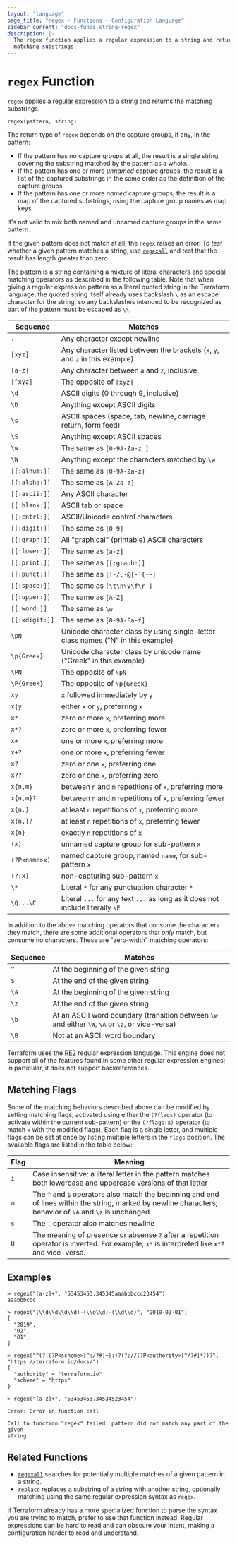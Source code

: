 ```yaml
---
layout: "language"
page_title: "regex - Functions - Configuration Language"
sidebar_current: "docs-funcs-string-regex"
description: |-
  The regex function applies a regular expression to a string and returns the
  matching substrings.
---
```


# `regex` Function

`regex` applies a
[regular expression](https://en.wikipedia.org/wiki/Regular_expression)
to a string and returns the matching substrings.

```hcl
regex(pattern, string)
```

The return type of `regex` depends on the capture groups, if any, in the
pattern:

- If the pattern has no capture groups at all, the result is a single string
  covering the substring matched by the pattern as a whole.
- If the pattern has one or more _unnamed_ capture groups, the result is a
  list of the captured substrings in the same order as the definition of
  the capture groups.
- If the pattern has one or more _named_ capture groups, the result is a
  map of the captured substrings, using the capture group names as map keys.

It's not valid to mix both named and unnamed capture groups in the same pattern.

If the given pattern does not match at all, the `regex` raises an error. To
_test_ whether a given pattern matches a string, use
[`regexall`](./regexall.html) and test that the result has length greater than
zero.

The pattern is a string containing a mixture of literal characters and special
matching operators as described in the following table. Note that when giving a
regular expression pattern as a literal quoted string in the Terraform
language, the quoted string itself already uses backslash `\` as an escape
character for the string, so any backslashes intended to be recognized as part
of the pattern must be escaped as `\\`.

| Sequence       | Matches                                                                          |
| -------------- | -------------------------------------------------------------------------------- |
| `.`            | Any character except newline                                                     |
| `[xyz]`        | Any character listed between the brackets (`x`, `y`, and `z` in this example)    |
| `[a-z]`        | Any character between `a` and `z`, inclusive                                     |
| `[^xyz]`       | The opposite of `[xyz]`                                                          |
| `\d`           | ASCII digits (0 through 9, inclusive)                                            |
| `\D`           | Anything except ASCII digits                                                     |
| `\s`           | ASCII spaces (space, tab, newline, carriage return, form feed)                   |
| `\S`           | Anything except ASCII spaces                                                     |
| `\w`           | The same as `[0-9A-Za-z_]`                                                       |
| `\W`           | Anything except the characters matched by `\w`                                   |
| `[[:alnum:]]`  | The same as `[0-9A-Za-z]`                                                        |
| `[[:alpha:]]`  | The same as `[A-Za-z]`                                                           |
| `[[:ascii:]]`  | Any ASCII character                                                              |
| `[[:blank:]]`  | ASCII tab or space                                                               |
| `[[:cntrl:]]`  | ASCII/Unicode control characters                                                 |
| `[[:digit:]]`  | The same as `[0-9]`                                                              |
| `[[:graph:]]`  | All "graphical" (printable) ASCII characters                                     |
| `[[:lower:]]`  | The same as `[a-z]`                                                              |
| `[[:print:]]`  | The same as `[[:graph:]]`                                                        |
| `[[:punct:]]`  | The same as `` [!-/:-@[-`{-~] ``                                                 |
| `[[:space:]]`  | The same as `[\t\n\v\f\r ]`                                                      |
| `[[:upper:]]`  | The same as `[A-Z]`                                                              |
| `[[:word:]]`   | The same as `\w`                                                                 |
| `[[:xdigit:]]` | The same as `[0-9A-Fa-f]`                                                        |
| `\pN`          | Unicode character class by using single-letter class names ("N" in this example) |
| `\p{Greek}`    | Unicode character class by unicode name ("Greek" in this example)                |
| `\PN`          | The opposite of `\pN`                                                            |
| `\P{Greek}`    | The opposite of `\p{Greek}`                                                      |
| `xy`           | `x` followed immediately by `y`                                                  |
| <code>x&#124;y</code> | either `x` or `y`, preferring `x`                                         |
| `x*`           | zero or more `x`, preferring more                                                |
| `x*?`          | zero or more `x`, preferring fewer                                               |
| `x+`           | one or more `x`, preferring more                                                 |
| `x+?`          | one or more `x`, preferring fewer                                                |
| `x?`           | zero or one `x`, preferring one                                                  |
| `x??`          | zero or one `x`, preferring zero                                                 |
| `x{n,m}`       | between `n` and `m` repetitions of `x`, preferring more                          |
| `x{n,m}?`      | between `n` and `m` repetitions of `x`, preferring fewer                         |
| `x{n,}`        | at least `n` repetitions of `x`, preferring more                                 |
| `x{n,}?`       | at least `n` repetitions of `x`, preferring fewer                                |
| `x{n}`         | exactly `n` repetitions of `x`                                                   |
| `(x)`          | unnamed capture group for sub-pattern `x`                                        |
| `(?P<name>x)`  | named capture group, named `name`, for sub-pattern `x`                           |
| `(?:x)`        | non-capturing sub-pattern `x`                                                    |
| `\*`           | Literal `*` for any punctuation character `*`                                    |
| `\Q...\E`      | Literal `...` for any text `...` as long as it does not include literally `\E`   |

In addition to the above matching operators that consume the characters they
match, there are some additional operators that _only_ match, but consume
no characters. These are "zero-width" matching operators:

| Sequence | Matches                                                                                          |
| -------- | ------------------------------------------------------------------------------------------------ |
| `^`      | At the beginning of the given string                                                             |
| `$`      | At the end of the given string                                                                   |
| `\A`     | At the beginning of the given string                                                             |
| `\z`     | At the end of the given string                                                                   |
| `\b`     | At an ASCII word boundary (transition between `\w` and either `\W`, `\A` or `\z`, or vice-versa) |
| `\B`     | Not at an ASCII word boundary                                                                    |

Terraform uses the
[RE2](https://github.com/google/re2/wiki/Syntax) regular expression language.
This engine does not support all of the features found in some other regular
expression engines; in particular, it does not support backreferences.

## Matching Flags

Some of the matching behaviors described above can be modified by setting
matching flags, activated using either the `(?flags)` operator (to activate
within the current sub-pattern) or the `(?flags:x)` operator (to match `x` with
the modified flags). Each flag is a single letter, and multiple flags can be
set at once by listing multiple letters in the `flags` position.
The available flags are listed in the table below:

| Flag | Meaning                                                                                                                                                     |
| ---- | ----------------------------------------------------------------------------------------------------------------------------------------------------------- |
| `i`  | Case insensitive: a literal letter in the pattern matches both lowercase and uppercase versions of that letter                                              |
| `m`  | The `^` and `$` operators also match the beginning and end of lines within the string, marked by newline characters; behavior of `\A` and `\z` is unchanged |
| `s`  | The `.` operator also matches newline                                                                                                                       |
| `U`  | The meaning of presence or absense `?` after a repetition operator is inverted. For example, `x*` is interpreted like `x*?` and vice-versa.                 |

## Examples

```
> regex("[a-z]+", "53453453.345345aaabbbccc23454")
aaabbbccc

> regex("(\\d\\d\\d\\d)-(\\d\\d)-(\\d\\d)", "2019-02-01")
[
  "2019",
  "02",
  "01",
]

> regex("^(?:(?P<scheme>[^:/?#]+):)?(?://(?P<authority>[^/?#]*))?", "https://terraform.io/docs/")
{
  "authority" = "terraform.io"
  "scheme" = "https"
}

> regex("[a-z]+", "53453453.34534523454")

Error: Error in function call

Call to function "regex" failed: pattern did not match any part of the given
string.
```

## Related Functions

- [`regexall`](./regexall.html) searches for potentially multiple matches of a given pattern in a string.
- [`replace`](./replace.html) replaces a substring of a string with another string, optionally matching using the same regular expression syntax as `regex`.

If Terraform already has a more specialized function to parse the syntax you
are trying to match, prefer to use that function instead. Regular expressions
can be hard to read and can obscure your intent, making a configuration harder
to read and understand.
